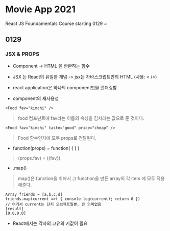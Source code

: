 # Movie App 2021

React JS Foundamentals Course
starting 0129 ~

## 0129
### JSX & PROPS
* Component -> HTML 을 반환하는 함수 
* JSX 는 React의 유일한 개념
-> jsx는 자바스크립트안의 HTML (사용: < />)

* react application은 하나의 component만을 랜더링함
* component의 재사용성 
```
<Food fav="kimchi" />
```
> food 컴포넌트에 fav라는 이름의 속성을 김치라는 값으로 준 것이다.
```
<Food fav="kimchi" taste="good" price="cheap" />
```
> Food 함수인자에 모두 props로 전달된다.

* function(props) = function( { } )
> (props.fav) = ({fav})

* .map()
> map()은 function을 취해서 그 function을 만든 array의 각 item 에 모두 적용해준다.
```
Array friends = [a,b,c,d]
friends.map(current =>( { console.log(current); return 0 })
// 여기서 current는 단지 오브젝트일뿐, 큰 의미없음
[result]
[0,0,0,0]
```

* React에서는 각자의 고유의 키값이 필요

